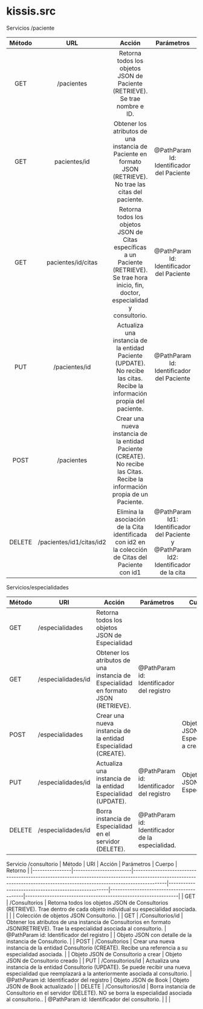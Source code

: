 # kissis.src

Servicios /paciente

|    Método    	|               URL              	|                                                                         Acción                                                                        	|                                               Parámetros                                               	|                 Cuerpo                 	|                             Retorno                            	|
|:------------:	|:------------------------------:	|:-----------------------------------------------------------------------------------------------------------------------------------------------------:	|:------------------------------------------------------------------------------------------------------:	|:--------------------------------------:	|:--------------------------------------------------------------:	|
|      GET     	|           /pacientes           	|                                     Retorna todos los objetos JSON de Paciente (RETRIEVE).   Se trae nombre e ID.                                     	|                                                                                                        	|                                        	|             Colección de objetos de JSON Paciente.             	|
|      GET     	|          pacientes/id          	|                    Obtener los atributos de una instancia de Paciente   en formato JSON (RETRIEVE). No trae las citas del paciente.                   	|                              @PathParam   Id:   Identificador del Paciente                             	|                                        	|     Objeto JSON con detalle de la instancia de   Paciente.     	|
|      GET     	|       pacientes/id/citas       	|    Retorna todos los objetos JSON de Citas específicas   a un Paciente (RETRIEVE). Se trae hora inicio, fin, doctor, especialidad y   consultorio.    	|                              @PathParam   Id:   Identificador del Paciente                             	|                                        	|    Colección de objetos JSON de las Citas de un   Paciente.    	|
|      PUT     	|          /pacientes/id         	|              Actualiza una instancia de la entidad   Paciente (UPDATE). No recibe las citas. Recibe la información propia del   paciente.             	|                              @PathParam   Id:   Identificador del Paciente                             	|         Objeto JSON de Paciente        	|               Objeto JSON de Paciente actualizado              	|
|     POST     	|           /pacientes           	|             Crear una nueva instancia de la entidad   Paciente (CREATE). No recibe las Citas. Recibe la información propia de un Paciente.            	|                                                                                                        	|    Objeto JSON de Paciente a crear.    	|                   Objeto JSON de Book creado                   	|
|    DELETE    	|    /pacientes/id1/citas/id2    	|                         Elimina la asociación de la Cita   identificada con id2 en la colección de Citas del Paciente con id1                         	|    @PathParam   Id1:   Identificador del Paciente y    @PathParam   Id2:   Identificador de la cita    	|                                        	|                                                                	|
Servicios/especialidades


|    Método    |    URI                   |    Acción                                                                                  |    Parámetros                                            |    Cuerpo                                   |    Retorno                                                      |
|--------------|--------------------------|--------------------------------------------------------------------------------------------|----------------------------------------------------------|---------------------------------------------|-----------------------------------------------------------------|
|    GET       |    /especialidades       |    Retorna todos los   objetos JSON de Especialidad                                        |                                                          |                                             |    Colección de   objetos JSON Especialidad.                    |
|    GET       |    /especialidades/id    |    Obtener los   atributos de una instancia de Especialidad en formato JSON (RETRIEVE).    |    @PathParam id: Identificador   del registro           |                                             |    Objeto JSON con   detalle de la instancia de Especialidad    |
|    POST      |    /especialidades       |    Crear una nueva   instancia de la entidad Especialidad (CREATE).                        |                                                          |    Objeto JSON de   Especialidad a crear    |    Objeto JSON de Especialidad   creado                         |
|    PUT       |    /especialidades/id    |    Actualiza una   instancia de la entidad Especialidad (UPDATE).                          |    @PathParam id: Identificador   del registro           |    Objeto JSON de   Especialidad            |    Objeto JSON   de  Especialidad actualizado                   |
|    DELETE    |    /especialidades/id    |    Borra instancia   de Especialidad en el servidor (DELETE).                              |    @PathParam id: Identificador   de la especialidad.    |                                             |                                                                 |

Servicio /consultorio
|     Método     |     URI                |     Acción                                                                                                                                                               |     Parámetros                                      |     Cuerpo                               |     Retorno                                                   |
|----------------|------------------------|--------------------------------------------------------------------------------------------------------------------------------------------------------------------------|-----------------------------------------------------|------------------------------------------|---------------------------------------------------------------|
|    GET         |    /Consultorios       |    Retorna todos los objetos JSON de Consultorios (RETRIEVE).   Trae dentro de cada objeto individual su especialidad asociada.                                          |                                                     |                                          |    Colección de objetos JSON Consultorio.                     |
|    GET         |    /Consultorios/id    |    Obtener los atributos de una instancia de Consultorios en   formato JSON(RETRIEVE). Trae la especialidad asociada al consultorio.                                     |    @PathParam id: Identificador del registro        |                                          |    Objeto JSON con detalle de la instancia de Consultorio.    |
|    POST        |    /Consultorios       |    Crear una nueva instancia de la entidad Consultorio (CREATE).   Recibe una referencia a su especialidad asociada.                                                     |                                                     |    Objeto JSON de Consultorio a crear    |    Objeto JSON de Consultorio creado                          |
|    PUT         |    /Consultorios/id    |    Actualiza una instancia de la entidad Consultorio (UPDATE).  Se puede recibir una nueva especialidad que   reemplazará a la anteriormente asociada al consultorio.    |    @PathParam id: Identificador del registro        |    Objeto JSON de Book                   |    Objeto JSON de Book actualizado                            |
|    DELETE      |    /Consultorios/id    |    Borra instancia de Consultorio  en el servidor (DELETE). NO se borra la   especialidad asociada al consultorio..                                                      |    @PathParam id: Identificador del consultorio.    |                                          |                                                               |

